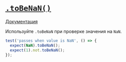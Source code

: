 # [`.toBeNaN()`](../../index.md)

[Документация](https://jestjs.io/docs/expect#tobenan)

Используйте `.toBeNaN` при проверке значения на `NaN`.

```js
test('passes when value is NaN', () => {
  expect(NaN).toBeNaN();
  expect(1).not.toBeNaN();
});
```

